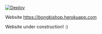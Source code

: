 [![Deploy](https://www.herokucdn.com/deploy/button.png)](https://heroku.com/deploy)

Website https://bongbishop.herokuapp.com

Website under construction! :)